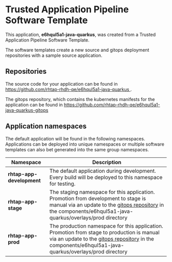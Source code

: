 # Trusted Application Pipeline Software Template

This application, **e6hqul5a1-java-quarkus**, was created from a Trusted Application Pipeline Software Template.

The software templates create a new source and gitops deployment repositories with a sample source application. 

## Repositories

The source code for your application can be found in [https://github.com/rhtap-rhdh-qe/e6hqul5a1-java-quarkus ](https://github.com/rhtap-rhdh-qe/e6hqul5a1-java-quarkus ).
 
The gitops repository, which contains the kubernetes manifests for the application can be found in 
[https://github.com/rhtap-rhdh-qe/e6hqul5a1-java-quarkus-gitops ](https://github.com/rhtap-rhdh-qe/e6hqul5a1-java-quarkus-gitops ) 

## Application namespaces 

The default application will be found in the following namespaces. Applications can be deployed into unique namespaces or multiple software templates can also bet generated into the same group namespaces.  

|  Namespace   |  Description   |  
| -------- | -------- |   
| **rhtap-app-development** | The default application during development. Every build will be deployed to this namespace for testing. | 
| **rhtap-app-stage** | The staging namespace for this application. Promotion from development to stage is manual via an update to the [gitops repository](https://github.com/rhtap-rhdh-qe/e6hqul5a1-java-quarkus-gitops ) in the components/e6hqul5a1-java-quarkus/overlays/prod directory |  
| **rhtap-app-prod** | The production namespace for this application. Promotion from stage to production is manual via an update to the [gitops repository](https://github.com/rhtap-rhdh-qe/e6hqul5a1-java-quarkus-gitops ) in the components/e6hqul5a1-java-quarkus/overlays/prod directory | 